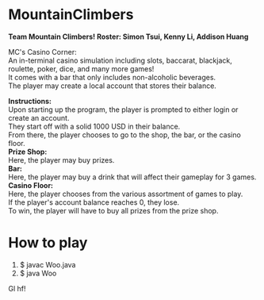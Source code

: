 # MountainClimbers
<b>Team Mountain Climbers! Roster: Simon Tsui, Kenny Li, Addison Huang </b>

MC's Casino Corner: </br>
An in-terminal casino simulation including slots, baccarat, blackjack, roulette, poker, dice, and many more games! </br>
It comes with a bar that only includes non-alcoholic beverages. </br>
The player may create a local account that stores their balance. </br>

<b>Instructions: </b> </br>
Upon starting up the program, the player is prompted to either login or create an account. </br>
They start off with a solid 1000 USD in their balance. </br>
From there, the player chooses to go to the shop, the bar, or the casino floor. </br>
<b>Prize Shop: </b> </br>
Here, the player may buy prizes. </br>
<b>Bar:</b> </br>
Here, the player may buy a drink that will affect their gameplay for 3 games. </br>
<b> Casino Floor: </b> </br>
Here, the player chooses from the various assortment of games to play. </br>
If the player's account balance reaches 0, they lose. </br>
To win, the player will have to buy all prizes from the prize shop. </br>

<b> <h1> How to play </h1> </b>
<ol> <li> $ javac Woo.java </li>
  <li> $ java Woo </li> </ol>
  
  Gl hf! 
